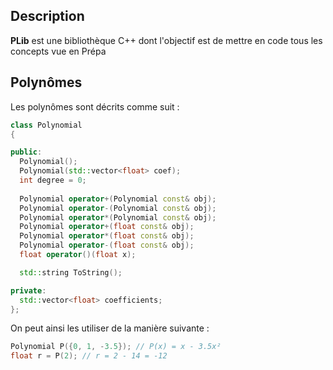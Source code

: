 ## Description
**PLib** est une bibliothèque C++ dont l'objectif est de mettre en code tous les concepts vue en Prépa 

## Polynômes
Les polynômes sont décrits comme suit :
```cpp
class Polynomial 
{

public:
  Polynomial();
  Polynomial(std::vector<float> coef);
  int degree = 0;
  
  Polynomial operator+(Polynomial const& obj);
  Polynomial operator-(Polynomial const& obj);
  Polynomial operator*(Polynomial const& obj);
  Polynomial operator+(float const& obj);
  Polynomial operator*(float const& obj);
  Polynomial operator-(float const& obj);
  float operator()(float x);

  std::string ToString();

private:
  std::vector<float> coefficients;
};
```
On peut ainsi les utiliser de la manière suivante : 
```cpp
Polynomial P({0, 1, -3.5}); // P(x) = x - 3.5x²
float r = P(2); // r = 2 - 14 = -12
```